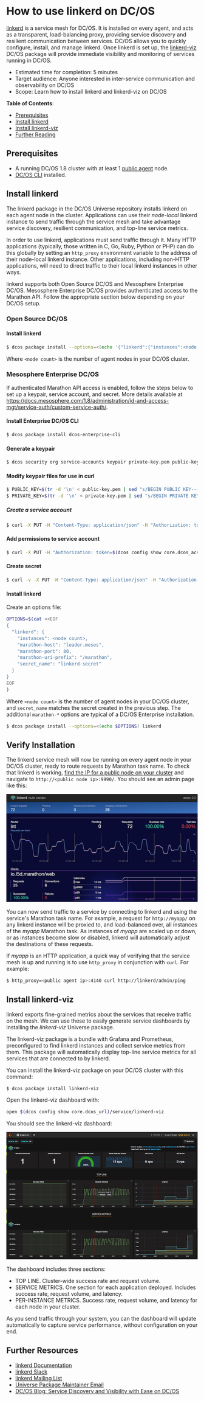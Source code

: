 # How to use linkerd on DC/OS

[linkerd](https://linkerd.io) is a service mesh for DC/OS. It is installed on every agent, and acts as a transparent, load-balancing proxy, providing service discovery and resilient communication between services. DC/OS allows you to quickly configure, install, and manage linkerd. Once linkerd is set up, the [linkerd-viz](https://github.com/BuoyantIO/linkerd-viz) DC/OS package will provide immediate visibility and monitoring of services running in DC/OS.

- Estimated time for completion: 5 minutes
- Target audience: Anyone interested in inter-service communication and observability on DC/OS
- Scope: Learn how to install linkerd and linkerd-viz on DC/OS

**Table of Contents**:

- [Prerequisites](#prerequisites)
- [Install linkerd](#install-linkerd)
- [Install linkerd-viz](#install-linkerd-viz)
- [Further Reading](#further-reading)

## Prerequisites

- A running DC/OS 1.8 cluster with at least 1 [public agent](https://dcos.io/docs/1.8/overview/concepts/#public) node.
- [DC/OS CLI](https://dcos.io/docs/1.8/usage/cli/install/) installed.

## Install linkerd

The linkerd package in the DC/OS Universe repository installs linkerd on each agent node in the cluster. Applications can use their *node-local* linkerd instance to send traffic through the service mesh and take advantage service discovery, resilient communication, and top-line service metrics.

In order to use linkerd, applications must send traffic through it. Many HTTP applications (typically, those written in C, Go, Ruby, Python or PHP) can do this globally by setting an `http_proxy` environment variable to the address of their node-local linkerd instance. Other applications, including non-HTTP applications, will need to direct traffic to their local linkerd instances in other ways.

linkerd supports both Open Source DC/OS and Mesosphere Enterprise DC/OS. Mesosphere Enterprise DC/OS provides authenticated access to the Marathon API. Follow the appropriate section below depending on your DC/OS setup.

### Open Source DC/OS

#### Install linkerd

```bash
$ dcos package install --options=<(echo '{"linkerd":{"instances":<node count>}}') linkerd
```

Where `<node count>` is the number of agent nodes in your DC/OS cluster.

### Mesosphere Enterprise DC/OS

If authenticated Marathon API access is enabled, follow the steps below to set up a keypair, service account, and secret. More details available at https://docs.mesosphere.com/1.8/administration/id-and-access-mgt/service-auth/custom-service-auth/.

#### Install Enterprise DC/OS CLI

```bash
$ dcos package install dcos-enterprise-cli
```

#### Generate a keypair
```bash
$ dcos security org service-accounts keypair private-key.pem public-key.pem
```

#### Modify keypair files for use in curl
```bash
$ PUBLIC_KEY=$(tr -d '\n' < public-key.pem | sed "s/BEGIN PUBLIC KEY-----/BEGIN PUBLIC KEY-----\\\\n/g" | sed "s/-----END PUBLIC KEY/\\\\n-----END PUBLIC KEY/g")
$ PRIVATE_KEY=$(tr -d '\n' < private-key.pem | sed "s/BEGIN PRIVATE KEY-----/BEGIN PRIVATE KEY-----\\\\\\\\n/g" | sed "s/-----END PRIVATE KEY/\\\\\\\\n-----END PRIVATE KEY/g")
```

##### Create a service account
```bash
$ curl -X PUT -H "Content-Type: application/json" -H "Authorization: token=$(dcos config show core.dcos_acs_token)" -d "{\"description\":\"linkerd test service\",\"public_key\":\"$PUBLIC_KEY\"}" $(dcos config show core.dcos_url)/acs/api/v1/users/linkerd-service-acct
```

#### Add permissions to service account
```bash
$ curl -X PUT -H "Authorization: token=$(dcos config show core.dcos_acs_token)" $(dcos config show core.dcos_url)/acs/api/v1/acls/dcos:superuser/users/linkerd-service-acct/full
```

#### Create secret
```bash
$ curl -v -X PUT -H "Content-Type: application/json" -H "Authorization: token=$(dcos config show core.dcos_acs_token)" -d "{\"value\":\"{\\\"scheme\\\": \\\"RS256\\\",\\\"uid\\\": \\\"linkerd-service-acct\\\",\\\"private_key\\\": \\\"$PRIVATE_KEY\\\",\\\"login_endpoint\\\": \\\"https://leader.mesos/acs/api/v1/auth/login\\\"}\"}" $(dcos config show core.dcos_url)/secrets/v1/secret/default/linkerd-secret
```

#### Install linkerd

Create an options file:

```bash
OPTIONS=$(cat <<EOF
{
  "linkerd": {
    "instances": <node count>,
    "marathon-host": "leader.mesos",
    "marathon-port": 80,
    "marathon-uri-prefix": "/marathon",
    "secret_name": "linkerd-secret"
  }
}
EOF
)
```

Where `<node count>` is the number of agent nodes in your DC/OS cluster, and `secret_name` matches the secret created in the previous step. The additional `marathon-*` options are typical of a DC/OS Enterprise installation.

```bash
$ dcos package install --options=<(echo $OPTIONS) linkerd
```

## Verify Installation

The linkerd service mesh will now be running on every agent node in your DC/OS cluster, ready to route requests by Marathon task name. To check that linkerd is working, [find the IP for a public node on your cluster](https://dcos.io/docs/1.8/administration/locate-public-agent/) and navigate to `http://<public node ip>:9990/`. You should see an admin page like this:

![admin](img/admin.png)

You can now send traffic to a service by connecting to linkerd and using the service's Marathon task name. For example, a request for `http://myapp/` on any linkerd instance will be proxied to, and load-balanced over, all instances of the *myapp* Marathon task. As instances of *myapp* are scaled up or down, or as instances become slow or disabled, linkerd will automatically adjust the destinations of these requests.

If *myapp* is an HTTP application, a quick way of verifying that the service mesh is up and running is to use `http_proxy` in conjunction with `curl`. For example:

```bash
$ http_proxy=<public agent ip>:4140 curl http://linkerd/admin/ping
```

## Install linkerd-viz

linkerd exports fine-grained metrics about the services that receive traffic on the mesh. We can use these to easily generate service dashboards by installing the *linkerd-viz* Universe package.

The linkerd-viz package is a bundle with Grafana and Prometheus, preconfigured to find linkerd instances and collect service metrics from them. This package will automatically display top-line service metrics for all services that are connected to by linkerd.

You can install the linkerd-viz package on your DC/OS cluster with this command:

```bash
$ dcos package install linkerd-viz
```

Open the linkerd-viz dashboard with:

```bash
open $(dcos config show core.dcos_url)/service/linkerd-viz
```

You should see the linkerd-viz dashboard:

![linkerd-viz](img/linkerd-viz.png)

The dashboard includes three sections:

* TOP LINE. Cluster-wide success rate and request volume.
* SERVICE METRICS. One section for each application deployed. Includes success rate, request volume, and latency.
* PER-INSTANCE METRICS. Success rate, request volume, and latency for each node in your cluster.

As you send traffic through your system, you can the dashboard will update automatically to capture service performance, without configuration on your end.

## Further Resources

* [linkerd Documentation](https://linkerd.io/documentation/)
* [linkerd Slack](http://slack.linkerd.io)
* [linkerd Mailing List](https://groups.google.com/forum/#!forum/linkerd-users)
* [Universe Package Maintainer Email](mailto:hello@buoyant.io)
* [DC/OS Blog: Service Discovery and Visibility with Ease on DC/OS](https://dcos.io/blog/2016/service-discovery-and-visibility-with-ease-on-dc-os/index.html)
